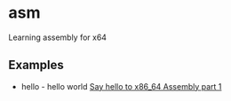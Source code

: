 # asm
Learning assembly for x64

## Examples

* hello - hello world [Say hello to x86_64 Assembly part 1](http://0xax.blogspot.com/2014/08/say-hello-to-x64-assembly-part-1.html)
